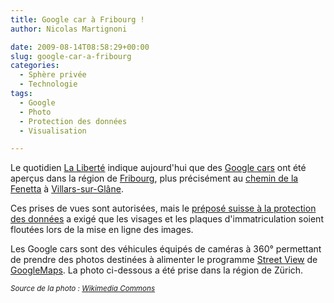 ```yaml
---
title: Google car à Fribourg !
author: Nicolas Martignoni

date: 2009-08-14T08:58:29+00:00
slug: google-car-a-fribourg
categories:
  - Sphère privée
  - Technologie
tags:
  - Google
  - Photo
  - Protection des données
  - Visualisation

---
```

Le quotidien [La Liberté][1] indique aujourd'hui que des [Google cars][2] ont été aperçus dans la région de [Fribourg][3], plus précisément au [chemin de la Fenetta][4] à [Villars-sur-Glâne][5].

Ces prises de vues sont autorisées, mais le [préposé suisse à la protection des données][6] a exigé que les visages et les plaques d'immatriculation soient floutées lors de la mise en ligne des images.

Les Google cars sont des véhicules équipés de caméras à 360° permettant de prendre des photos destinées à alimenter le programme [Street View][7] de [GoogleMaps][8]. La photo ci-dessous a été prise dans la région de Zürich.

_<small>Source de la photo : <a href="https://en.wikipedia.org/wiki/File:Google_Street_View_car_Switzerland.jpg">Wikimedia Commons</a></small>_

 [1]: https://www.laliberte.ch/
 [2]: https://duckduckgo.com/?q=Google+maps+car&iax=images&ia=images#
 [3]: https://www.ville-fribourg.ch
 [4]: https://www.google.com/maps/place/46°47'42.6%22N+7°07'38.6%22E/@46.795152,7.125191,17z/data=!3m1!4b1!4m5!3m4!1s0x0:0x0!8m2!3d46.795152!4d7.127385?hl=fr
 [5]: https://www.villars-sur-glane.ch/
 [6]: https://www.edoeb.admin.ch/edoeb/fr/home.html
 [7]: https://maps.google.com/help/maps/streetview/
 [8]: https://maps.google.com/

<!--more-->

